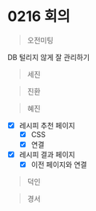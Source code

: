 # 0216 회의

> 오전미팅

DB 털리지 않게 잘 관리하기

> 세진

> 진환

> 혜진

- [x]  레시피 추천 페이지
    - [x]  CSS
    - [x]  연결
- [x]  레시피 결과 페이지
    - [x]  이전 페이지와 연결

> 덕인

> 경서